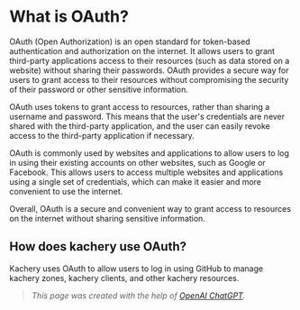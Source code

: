 # What is OAuth?

OAuth (Open Authorization) is an open standard for token-based authentication and authorization on the internet. It allows users to grant third-party applications access to their resources (such as data stored on a website) without sharing their passwords. OAuth provides a secure way for users to grant access to their resources without compromising the security of their password or other sensitive information.

OAuth uses tokens to grant access to resources, rather than sharing a username and password. This means that the user's credentials are never shared with the third-party application, and the user can easily revoke access to the third-party application if necessary.

OAuth is commonly used by websites and applications to allow users to log in using their existing accounts on other websites, such as Google or Facebook. This allows users to access multiple websites and applications using a single set of credentials, which can make it easier and more convenient to use the internet.

Overall, OAuth is a secure and convenient way to grant access to resources on the internet without sharing sensitive information.

## How does kachery use OAuth?

Kachery uses OAuth to allow users to log in using GitHub to manage kachery zones, kachery clients, and other kachery resources.

> *This page was created with the help of [OpenAI ChatGPT](https://openai.com/blog/chatgpt/).*